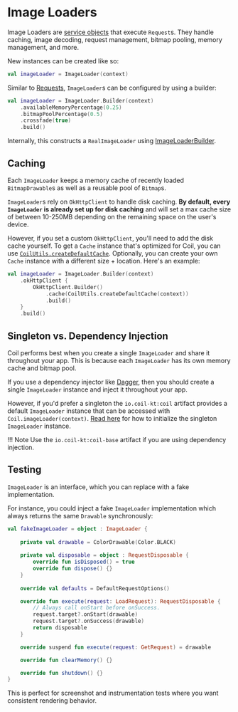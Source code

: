 # Image Loaders

Image Loaders are [service objects](https://publicobject.com/2019/06/10/value-objects-service-objects-and-glue/) that execute `Request`s. They handle caching, image decoding, request management, bitmap pooling, memory management, and more.

New instances can be created like so:

```kotlin
val imageLoader = ImageLoader(context)
```

Similar to [Requests](requests.md), `ImageLoader`s can be configured by using a builder:

```kotlin
val imageLoader = ImageLoader.Builder(context)
    .availableMemoryPercentage(0.25)
    .bitmapPoolPercentage(0.5)
    .crossfade(true)
    .build()
```

Internally, this constructs a `RealImageLoader` using [ImageLoaderBuilder](../api/coil-base/coil/-image-loader-builder).

## Caching

Each `ImageLoader` keeps a memory cache of recently loaded `BitmapDrawable`s as well as a reusable pool of `Bitmap`s.

`ImageLoader`s rely on `OkHttpClient` to handle disk caching. **By default, every `ImageLoader` is already set up for disk caching** and will set a max cache size of between 10-250MB depending on the remaining space on the user's device.

However, if you set a custom `OkHttpClient`, you'll need to add the disk cache yourself. To get a `Cache` instance that's optimized for Coil, you can use [`CoilUtils.createDefaultCache`](../api/coil-base/coil.util/-coil-utils/create-default-cache/). Optionally, you can create your own `Cache` instance with a different size + location. Here's an example:

```kotlin
val imageLoader = ImageLoader.Builder(context)
    .okHttpClient {
        OkHttpClient.Builder()
            .cache(CoilUtils.createDefaultCache(context))
            .build()
    }
    .build()
```

## Singleton vs. Dependency Injection

Coil performs best when you create a single `ImageLoader` and share it throughout your app. This is because each `ImageLoader` has its own memory cache and bitmap pool.

If you use a dependency injector like [Dagger](https://github.com/google/dagger), then you should create a single `ImageLoader` instance and inject it throughout your app.

However, if you'd prefer a singleton the `io.coil-kt:coil` artifact provides a default `ImageLoader` instance that can be accessed with `Coil.imageLoader(context)`. [Read here](../getting_started/#singleton) for how to initialize the singleton `ImageLoader` instance.

!!! Note
    Use the `io.coil-kt:coil-base` artifact if you are using dependency injection.

## Testing

`ImageLoader` is an interface, which you can replace with a fake implementation.

For instance, you could inject a fake `ImageLoader` implementation which always returns the same `Drawable` synchronously:

```kotlin
val fakeImageLoader = object : ImageLoader {
    
    private val drawable = ColorDrawable(Color.BLACK)
    
    private val disposable = object : RequestDisposable {
        override fun isDisposed() = true
        override fun dispose() {}
    }
    
    override val defaults = DefaultRequestOptions()

    override fun execute(request: LoadRequest): RequestDisposable {
        // Always call onStart before onSuccess.
        request.target?.onStart(drawable)
        request.target?.onSuccess(drawable)
        return disposable
    }

    override suspend fun execute(request: GetRequest) = drawable

    override fun clearMemory() {}

    override fun shutdown() {}
}
```

This is perfect for screenshot and instrumentation tests where you want consistent rendering behavior.
